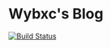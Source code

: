 # Wybxc's Blog

[![Build Status](https://github.com/Wybxc/blog/actions/workflows/astro.yml/badge.svg)](https://wybxc.github.io/)
